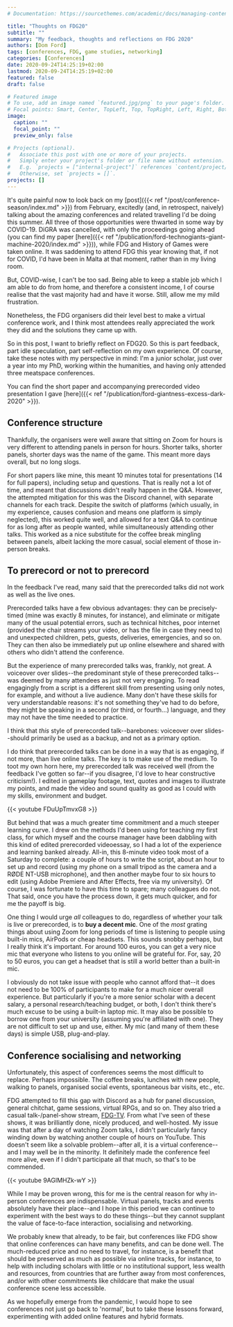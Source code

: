 ```yaml
---
# Documentation: https://sourcethemes.com/academic/docs/managing-content/

title: "Thoughts on FDG20"
subtitle: ""
summary: "My feedback, thoughts and reflections on FDG 2020"
authors: [Dom Ford]
tags: [conferences, FDG, game studies, networking]
categories: [Conferences]
date: 2020-09-24T14:25:19+02:00
lastmod: 2020-09-24T14:25:19+02:00
featured: false
draft: false

# Featured image
# To use, add an image named `featured.jpg/png` to your page's folder.
# Focal points: Smart, Center, TopLeft, Top, TopRight, Left, Right, BottomLeft, Bottom, BottomRight.
image:
  caption: ""
  focal_point: ""
  preview_only: false

# Projects (optional).
#   Associate this post with one or more of your projects.
#   Simply enter your project's folder or file name without extension.
#   E.g. `projects = ["internal-project"]` references `content/project/deep-learning/index.md`.
#   Otherwise, set `projects = []`.
projects: []
---
```


It's quite painful now to look back on my [post]({{< ref "/post/conference-season/index.md" >}}) from February, excitedly (and, in retrospect, naively) talking about the amazing conferences and related travelling I'd be doing this summer. All three of those opportunities were thwarted in some way by COVID-19. DiGRA was cancelled, with only the proceedings going ahead (you can find my paper [here]({{< ref "/publication/ford-technogiants-giant-machine-2020/index.md" >}})), while FDG and History of Games were taken online. It was saddening to attend FDG this year knowing that, if not for COVID, I'd have been in Malta at that moment, rather than in my living room.

But, COVID-wise, I can't be too sad. Being able to keep a stable job which I am able to do from home, and therefore a consistent income, I of course realise that the vast majority had and have it worse. Still, allow me my mild frustration.

Nonetheless, the FDG organisers did their level best to make a virtual conference work, and I think most attendees really appreciated the work they did and the solutions they came up with.

So in this post, I want to briefly reflect on FDG20. So this is part feedback, part idle speculation, part self-reflection on my own experience. Of course, take these notes with my perspective in mind: I'm a junior scholar, just over a year into my PhD, working within the humanities, and having only attended three meatspace conferences.

You can find the short paper and accompanying prerecorded video presentation I gave [here]({{< ref "/publication/ford-giantness-excess-dark-2020" >}}).

## Conference structure

Thankfully, the organisers were well aware that sitting on Zoom for hours is very different to attending panels in person for hours. Shorter talks, shorter panels, shorter days was the name of the game. This meant more days overall, but no long slogs.

For short papers like mine, this meant 10 minutes total for presentations (14 for full papers), including setup and questions. That is really not a lot of time, and meant that discussions didn't really happen in the Q&A. However, the attempted mitigation for this was the Discord channel, with separate channels for each track. Despite the switch of platforms (which usually, in my experience, causes confusion and means one platform is simply neglected), this worked quite well, and allowed for a text Q&A to continue for as long after as people wanted, while simultaneously attending other talks. This worked as a nice substitute for the coffee break mingling between panels, albeit lacking the more casual, social element of those in-person breaks.

## To prerecord or not to prerecord

In the feedback I've read, many said that the prerecorded talks did not work as well as the live ones.

Prerecorded talks have a few obvious advantages: they can be precisely-timed (mine was exactly 8 minutes, for instance), and eliminate  or mitigate many of the usual potential errors, such as technical hitches, poor internet (provided the chair streams your video, or has the file in case they need to) and unexpected children, pets, guests, deliveries, emergencies, and so on. They can then also be immediately put up online elsewhere and shared with others who didn't attend the conference.

But the experience of many prerecorded talks was, frankly, not great. A voiceover over slides--the predominant style of these prerecorded talks--was deemed by many attendees as just not very engaging. To read engagingly from a script is a different skill from presenting using only notes, for example, and without a live audience. Many don't have these skills for very understandable reasons: it's not something they've had to do before, they might be speaking in a second (or third, or fourth...) language, and they may not have the time needed to practice.

I think that *this* style of prerecorded talk--barebones: voiceover over slides--should primarily be used as a backup, and not as a primary option.

I do think that prerecorded talks can be done in a way that is as engaging, if not more, than live online talks. The key is to make use of the medium. To toot my own horn here, my prerecorded talk was received well (from the feedback I've gotten so far--if you disagree, I'd love to hear constructive criticism!). I edited in gameplay footage, text, quotes and images to illustrate my points, and made the video and sound quality as good as I could with my skills, environment and budget.

{{< youtube FDuUpTmvxG8 >}}



But behind that was a much greater time commitment and a much steeper learning curve. I drew on the methods I'd been using for teaching my first class, for which myself and the course manager have been dabbling with this kind of edited prerecorded videoessay, so I had a lot of the experience and learning banked already. All-in, this 8-minute video took most of a Saturday to complete: a couple of hours to write the script, about an hour to set up and record (using my phone on a small tripod as the camera and a RØDE NT-USB microphone), and then another maybe four to six hours to edit (using Adobe Premiere and After Effects, free via my university). Of course, I was fortunate to have this time to spare; many colleagues do not. That said, once you have the process down, it gets much quicker, and for me the payoff is big.

One thing I would urge *all* colleagues to do, regardless of whether your talk is live or prerecorded, is to **buy a decent mic**. One of the *most* grating things about using Zoom for long periods of time is listening to people using built-in mics, AirPods or cheap headsets. This sounds snobby perhaps, but I really think it's important. For around 100 euros, you can get a very nice mic that everyone who listens to you online will be grateful for. For, say, 20 to 50 euros, you can get a headset that is still a world better than a built-in mic.

I obviously do not take issue with people who cannot afford that--it does not need to be 100% of participants to make for a much nicer overall experience. But particularly if you're a more senior scholar with a decent salary, a personal research/teaching budget, or both, I don't think there's much excuse to be using a built-in laptop mic. It may also be possible to borrow one from your university (assuming you're affiliated with one). They are not difficult to set up and use, either. My mic (and many of them these days) is simple USB, plug-and-play.

## Conference socialising and networking

Unfortunately, this aspect of conferences seems the most difficult to replace. Perhaps impossible. The coffee breaks, lunches with new people, walking to panels, organised social events, spontaneous bar visits, etc., etc.

FDG attempted to fill this gap with Discord as a hub for panel discussion, general chitchat, game sessions, virtual RPGs, and so on. They also tried a casual talk-/panel-show stream, [FDG-TV](https://www.youtube.com/watch?v=9AGlMHZk-wY). From what I've seen of these shows, it was brilliantly done, nicely produced, and well-hosted. My issue was that after a day of watching Zoom talks, I didn't particularly fancy winding down by watching another couple of hours on YouTube. This doesn't seem like a solvable problem--after all, it is a virtual conference--and I may well be in the minority. It definitely made the conference feel more alive, even if I didn't participate all that much, so that's to be commended.

{{< youtube 9AGlMHZk-wY >}}

While I may be proven wrong, this for me is the central reason for why in-person conferences are indispensable. Virtual panels, tracks and events absolutely have their place--and I hope in this period we can continue to experiment with the best ways to do these things--but they cannot supplant the value of face-to-face interaction, socialising and networking.

We probably knew that already, to be fair, but conferences like FDG show that online conferences can have many benefits, and can be done well. The much-reduced price and no need to travel, for instance, is a benefit that should be preserved as much as possible via online tracks, for instance, to help with including scholars with little or no institutional support, less wealth and resources, from countries that are further away from most conferences, and/or with other commitments like childcare that make the usual conference scene less accessible.

As we hopefully emerge from the pandemic, I would hope to see conferences not just go back to 'normal', but to take these lessons forward, experimenting with added online features and hybrid formats.